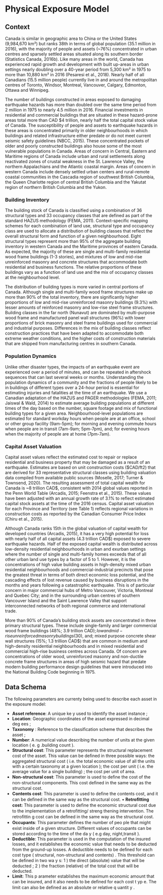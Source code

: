 # Physical Exposure Model
## Context
Canada is similar in geographic area to China or the United States (9,984,670 km²) but ranks 38th in terms of global population (35.1 million in 2016), with the majority of people and assets (~76%) concentrated in urban centres and sparsely settled areas situated along its southern border (Statistics Canada, 2016b).  Like many areas in the world, Canada has experienced rapid growth and development with built up-areas in urban settings nearly doubling over a 40-year period from 5,300 km² in 1975 to more than 10,880 km² in 2016 (Pesaresi et al., 2018).  Nearly half of all Canadians (15.5 million people) currently live in and around the metropolitan centres of Toronto, Windsor, Montreal, Vancouver, Calgary, Edmonton, Ottawa and Winnipeg.

The number of buildings constructed in areas exposed to damaging earthquake hazards has more than doubled over the same time period from 2 million in 1975 to nearly 4.5 million in 2016. Financial investments in residential and commercial buildings that are situated in these hazard-prone areas total more than CAD $4 trillion, nearly half the total capital stock value of Canada. The susceptibility of people and assets to earthquake hazards in these areas is concentrated primarily in older neighbourhoods in which buildings and related infrastructure either predate or do not meet current seismic safety guidelines (NBCC, 2015). These concentrated pockets of older and poorly constructed buildings also house some of the most vulnerable populations in Canada. Areas of concern in Central, Eastern and Maritime regions of Canada include urban and rural settlements along reactivated zones of crustal weakness in the St. Lawrence Valley, the northern Appalachians and the Atlantic coastal margin.  Areas of concern in western Canada include densely settled urban centers and rural-remote coastal communities in the Cascadia region of southwest British Columbia, the Queen Charlotte region of central British Columbia and the Yakutat region of northern British Columbia and the Yukon.

### Building Inventory
The building stock of Canada is classified using a combination of 36 structural types and 33 occupancy classes that are defined as part of the standard HAZUS methodology (FEMA, 2011).  Context-specific mapping schemes for each combination of land use, structural type and occupancy class are used to allocate a distribution of building classes that reflect the overall structural form and function of a given neighbourhood. Eight structural types represent more than 95% of the aggregate building inventory in western Canada and the Maritime provinces of eastern Canada.  As expected, the majority of these are single and multi-family residential wood frame buildings (1-3 stories), and mixtures of low and mid-rise unreinforced masonry and concrete structures that accommodate both residential and business functions.  The relative proportions of these buildings vary as a function of land use and the mix of occupancy classes at the neighbourhood level.

The distribution of building types is more varied in central portions of Canada.  Although single and multi-family wood frame structures make up more than 90% of the total inventory, there are significantly higher proportions of low and mid-rise unreinforced masonry buildings (9.3%) with lesser amounts of reinforced masonry and low-rise steel frame structures. Building classes in the far north (Nunavut) are dominated by multi-purpose wood frame and manufactured panel wall structures (96%) with lower proportions of brick masonry and steel frame buildings used for commercial and industrial purposes. Differences in the mix of building classes reflect construction practices that have been adapted to accommodate both extreme weather conditions, and the higher costs of construction materials that are shipped from manufacturing centres in southern Canada.

### Population Dynamics

Unlike other disaster types, the impacts of an earthquake event are experienced over a period of minutes, and can be repeated in aftershock sequences that can last several weeks or months.  Understanding the population dynamics of a community and the fractions of people likely to be in buildings of different types over a 24-hour period is essential for estimating injuries and fatalities at the time of an earthquake. We use a Canadian adaptation of the HAZUS and PAGER methodologies (FEMA, 2011; Jaiswal & Wald, 2014) to estimate average building populations at different times of the day based on the number, square footage and mix of functional building types for a given area. Neighbourhood-level populations are estimated for standard workday hours when people are at an office, school or other group facility (9am-5pm); for morning and evening commute hours when people are in transit (7am-9am; 5pm-7pm), and; for evening hours when the majority of people are at home (7pm-7am). 

### Capital Asset Valuation

Capital asset values reflect the estimated cost to repair or replace residential and business property that may be damaged as a result of an earthquake. Estimates are based on unit construction costs ($CAD/ft2) that are derived for 33 representative structural classes using building valuation data compiled from available public sources (Moselle, 2017; Turner & Townsend, 2020).  The resulting assessment of total capital wealth for Canada is ~8 trillion CAD$, consistent with 2014 global values reported in the Penn World Table (Arcadis, 2015; Feenstra et al., 2015).  These values have been adjusted with an annual growth rate of 3.1% to reflect estimated capital stock assets at the time of the 2016 census.  Capital asset valuation for each Province and Territory (see Table 1) reflects regional variations in construction costs as reported by the Canadian Consumer Price Index (Chiru et al., 2015).

Although Canada ranks 15th in the global valuation of capital wealth for developed countries (Arcadis, 2015), it has a very high potential for loss with nearly half of all capital assets (4.3 trillion CAD$) exposed to severe earthquake hazards.  Half of the exposed capital wealth is distributed across low-density residential neighbourhoods in urban and exurban settings where the number of single and multi-family homes exceeds that of all other urban land use types by a factor of 5 to 1. However, it is the concentrations of high value building assets in high-density mixed urban residential neighbourhoods and commercial-industrial precincts that pose the greatest threat in terms of both direct economic loss potential, and the cascading effects of lost revenue caused by business disruptions in the months and years following a catastrophic earthquake. This is of particular concern in major commercial hubs of Metro Vancouver, Victoria, Montreal and Quebec City; and in the surrounding urban centres of southern Vancouver Island and the Saint Lawrence Valley that support interconnected networks of both regional commerce and international trade.

More than 90% of Canada’s building stock assets are concentrated in three primary structural types.  These include single-family and larger commercial wood frame buildings (48%; 3.9 trillion CAD$); low and mid-rise unreinforced masonry buildings (30%; 2.5 trillion CAD$), and; mixed purpose concrete shear wall structures (15%; 1.3 trillion CAD$) that are common in medium and high-density residential neighbourhoods and in mixed residential and commercial high-rise business centres across Canada. Of concern are concentrations of older wood, unreinforced masonry and non-ductile concrete frame structures in areas of high seismic hazard that predate modern building performance design guidelines that were introduced into the National Building Code beginning in 1975.

## Data Schema
The following parameters are currenty being used to describe each asset in the exposure model:

* **Asset reference**: A unique ke y used to identify the asset instance ;
* **Location**: Geographic coordinates of the asset expressed in decimal deg ees ;
* **Taxonomy** : Reference to the classiﬁcation scheme that describes the asset ;
* **Number**: A numerical value describing the number of units at the given location ( e. g .building count ).
* **Structural cost**: This parameter represents the structural replacement cost of the asset. This value can be deﬁned in three possible ways: the aggregated structural cost ( i.e. the total economic value of all the units with a certain taxonomy at a given location ); the cost per unit ( i.e. the average value for a single building) ; the cost per unit of area.
* **Non-structural cost**: This parameter is used to deﬁne the cost of the non-structural components. This cost deﬁned in the same way as the structural cost.
* **Contents cost**: This parameter is used to deﬁne the contents cost, and it can be deﬁned in the same way as the structural cost.
• **Retroﬁtting cost:** This parameter is used to deﬁne the economic structural cost due to the implementation of a retroﬁtting/ streng thening intervention. The retroﬁttin g cost can be deﬁned in the same way as the structural cost.
* **Occupants**: This parameter deﬁnes the number of peo ple that might exist inside of a given structure. Diﬀerent values of occupants can be stored according to the time of the da y ( e.g day, night,transit ).
* **Deductible**: This parameter is used in the computation of the insured losses, and it establishes the economic value that needs to be deducted from the ground-up losses. A deductible needs to be deﬁned for each cost type ( structural, non-structural and contents) . This threshold can be deﬁned in two wa y s: 1 ) the direct (absolute) value that will be deducted ; 2 ) the fraction (relative) of the total cost that will be deducted.
* **Limit**: This p arameter establishes the maximum economic amount that can be insured, and it also needs to be deﬁned for each cost t yp e. The limit can also be deﬁned as an absolute or relative q uantit y .
